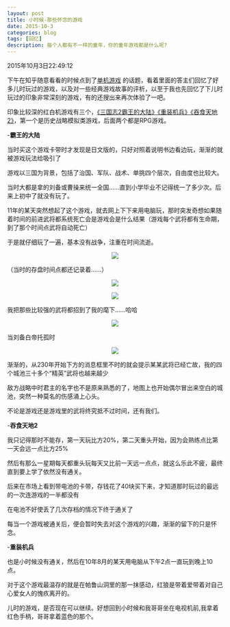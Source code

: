 ```yaml
---
layout: post
title: 小时候-那些怀念的游戏
date: 2015-10-3
categories: blog
tags: [回忆]
description: 每个人都有不一样的童年，你的童年游戏都是什么呢?
---
```


2015年10月3日22:49:12

下午在知乎随意看看的时候点到了[单机游戏](http://www.zhihu.com/topic/19553732/top-answers)
的话题，看着里面的答主们回忆了好多儿时玩过的游戏，以及对一些经典游戏故事的评析，以至于我也先回忆了下儿时玩过的印象非常深刻的游戏，有的还搜出来再次体验了一吧。

印象比较深的红白机游戏有三个，[《三国志2霸王的大陆》](http://baike.baidu.com/link?url=YwBZe5OIuVQPFa2LdDhN2iarGUezt0iPB5jIA-cZiYECviaAATF0RWLLgbO1l2HRH9HNLu31FmzOBxoIiIkuiK)[《重装机兵》](http://baike.baidu.com/subview/42188/6064120.htm)[《吞食天地2》](https://zh.wikipedia.org/wiki/%E5%90%9E%E9%A3%9F%E5%A4%A9%E5%9C%B0_(FC))，第一个是历史战略模拟类游戏，后面两个都是RPG游戏。

-**霸王的大陆**

当时买这个游戏卡带时才发现是日文版的，只好对照着说明书边看边玩，渐渐的就被游戏玩法给吸引了

游戏以三国为背景，包括了治国、军队、战术、单挑四个层次，自由度也比较大。

当时大都是拿的刘备或曹操来统一全国......直到小学毕业不记得统一了多少次。后来上初中了就没有玩了。

11年的某天突然想起了这个游戏，就去网上下下来用电脑玩，那时突发奇想如果随着时间的前进武将都系统死亡会是游戏会是什么结果（游戏每个武将都有生命期，到了那个时间点武将自动死亡）

于是就仔细玩了一遍，基本没有战争，注重在时间流逝。
<center>
   <p><img src="http://img3.douban.com/view/photo/photo/QQpeTT3CFggc736BsdmCvA/x2271900775.jpg" align="center"></p>
</center>
（当时的存盘时间点都还记录着......）
<center>
   <p><img src="http://img3.douban.com/view/photo/photo/GrYpjHxPaUSjPUlmfzkGZQ/x2271900783.jpg" align="center"></p>
</center>
<center>
   <p><img src="http://img4.douban.com/view/photo/photo/Z8oxg7to91Qda6kvBUiL9g/x2271900789.jpg" align="center"></p>
</center>
我把那些比较强的武将都招到了我的麾下......哈哈

<center>
   <p><img src="http://img3.douban.com/view/photo/photo/c-4eEt-lY7mdPMB5ogXTAg/x2271900780.jpg" align="center"></p>
</center>
当刘备白帝托孤时
<center>
   <p><img src="http://img4.douban.com/view/photo/photo/T1LRG2fzOC0hoW6iVUd96g/x2271900779.jpg" align="center"></p>
</center>
渐渐的，从230年开始下方的消息框里不时的就会提示某某武将已经亡故，我的四个城池三十多个“精英”武将也越来越少

敌方战略中时君主的名字也不是原来熟悉的了，地图上也开始偶尔冒出来空白的城池，突然一种莫名的伤感涌上心头。

不论是游戏还是游戏里的武将终究抵不过时间，还有我们。

-**吞食天地2**

我只记得那时不能存，第一天玩比方20%，第二天重头开始，因为会熟练点比第一天会远一点比方25%

然后有那么一星期每天都重头玩每天又比前一天远一点点，就这么乐此不疲，最终直到要上学了依然没有通关。

后来在市场上看到带电池的卡带，存钱花了40块买下来，才知道那时玩过的最远的一次连游戏的一半都没有

在电池不好使丢了几次存档的情况下终于通关了

每当一个游戏被通关后，便会暂时失去对这个游戏的兴趣，渐渐的留下的只是怀念。

-**重装机兵**
	
也是小时候没有通关，然后在10年8月的某天用电脑从下午2点一直玩到晚上10点。

对于这个游戏最温存的就是在帕鲁山洞里的那一抹感动，红狼是带着爱带着对自己心爱女人的愧疚离开的。

儿时的游戏，是否现在可以继续。好想回到小时候和我哥哥坐在电视机前,我拿着红色手柄，哥哥拿着蓝色的那个。
	
